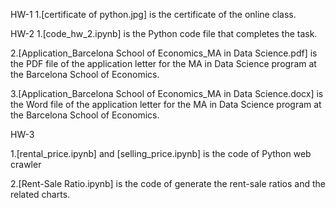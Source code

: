 HW-1
1.[certificate of python.jpg] is the certificate of the online class.


HW-2
1.[code_hw_2.ipynb] is the Python code file that completes the task.

2.[Application_Barcelona School of Economics_MA in Data Science.pdf] is the PDF file of the application letter for the MA in Data Science program at the Barcelona School of Economics.

3.[Application_Barcelona School of Economics_MA in Data Science.docx] is the Word file of the application letter for the MA in Data Science program at the Barcelona School of Economics.


HW-3

1.[rental_price.ipynb] and [selling_price.ipynb] is the code of Python web crawler

2.[Rent-Sale Ratio.ipynb] is the code of generate the rent-sale ratios and the related charts.
